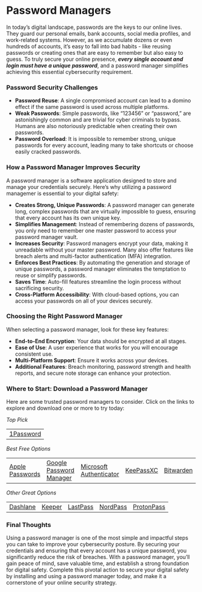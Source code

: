 # Password Managers

In today’s digital landscape, passwords are the keys to our online lives. They guard our personal emails, bank accounts, social media profiles, and work-related systems. However, as we accumulate dozens or even hundreds of accounts, it’s easy to fall into bad habits - like reusing passwords or creating ones that are easy to remember but also easy to guess. To truly secure your online presence, ***every single account and login must have a unique password***, and a password manager simplifies achieving this essential cybersecurity requirement.

### Password Security Challenges

- **Password Reuse**: A single compromised account can lead to a domino effect if the same password is used across multiple platforms.
- **Weak Passwords**: Simple passwords, like “123456” or “password,” are astonishingly common and are trivial for cyber criminals to bypass. Humans are also notoriously predictable when creating their own passwords.
- **Password Overload**: It is impossible to remember strong, unique passwords for every account, leading many to take shortcuts or choose easily cracked passwords.

### How a Password Manager Improves Security

A password manager is a software application designed to store and manage your credentials securely. Here’s why utilizing a password managemer is essential to your digital safety:

- **Creates Strong, Unique Passwords**: A password manager can generate long, complex passwords that are virtually impossible to guess, ensuring that every account has its own unique key.
- **Simplifies Management**: Instead of remembering dozens of passwords, you only need to remember one master password to access your password manager vault.
- **Increases Security**: Password managers encrypt your data, making it unreadable without your master password. Many also offer features like breach alerts and multi-factor authentication (MFA) integration.
- **Enforces Best Practices**: By automating the generation and storage of unique passwords, a password manager eliminates the temptation to reuse or simplify passwords.
- **Saves Time**: Auto-fill features streamline the login process without sacrificing security.
- **Cross-Platform Accessibility**: With cloud-based options, you can access your passwords on all of your devices securely.

### Choosing the Right Password Manager

When selecting a password manager, look for these key features:

- **End-to-End Encryption**: Your data should be encrypted at all stages.
- **Ease of Use**: A user experience that works for you will encourage consistent use.
- **Multi-Platform Support**: Ensure it works across your devices.
- **Additional Features**: Breach monitoring, password strength and health reports, and secure note storage can enhance your protection.

### Where to Start: Download a Password Manager

Here are some trusted password managers to consider. Click on the links to explore and download one or more to try today:

*Top Pick*
<table>
  <tr>
    <td><a href="https://1password.com/" target="_1pwd">1Password</a></td>
  </tr>
</table>

*Best Free Options*
<table>
  <tr>
    <td><a href="https://apps.apple.com/us/app/passwords/id6473799789" target="_appl">Apple Passwords</a></td>
    <td><a href="https://support.google.com/accounts/answer/6208650?hl=en&co=GENIE.Platform%3DAndroid#zippy=%2Cget-started" target="_goog">Google Password Manager</a></td>
    <td><a href="https://support.microsoft.com/en-us/account-billing/about-microsoft-authenticator-9783c865-0308-42fb-a519-8cf666fe0acc" target="_msft">Microsoft Authenticator</a></td>
    <td><a href="https://keepassxc.org/" target="_kpxc">KeePassXC</a></td>
    <td><a href="https://bitwarden.com/" target="_bw">Bitwarden</a></td>
  </tr>
</table>

*Other Great Options*
<table>
  <tr>
    <td><a href="https://www.dashlane.com/personal-password-manager" target="_dl">Dashlane</a></td>
    <td><a href="https://www.keepersecurity.com/" target="_k">Keeper</a></td>
    <td><a href="https://www.lastpass.com/" target="_lp">LastPass</a></td>
    <td><a href="https://nordpass.com/password-manager/" target="_nord">NordPass</a></td>
    <td><a href="https://proton.me/pass" target="_proton">ProtonPass</a></td>
  </tr>
</table>

### Final Thoughts

Using a password manager is one of the most simple and impactful steps you can take to improve your cybersecurity posture. By securing your credentials and ensuring that every account has a unique password, you significantly reduce the risk of breaches. With a password manager, you’ll gain peace of mind, save valuable time, and establish a strong foundation for digital safety. Complete this pivotal action to secure your digital safety by installing and using a password manager today, and make it a cornerstone of your online security strategy.
